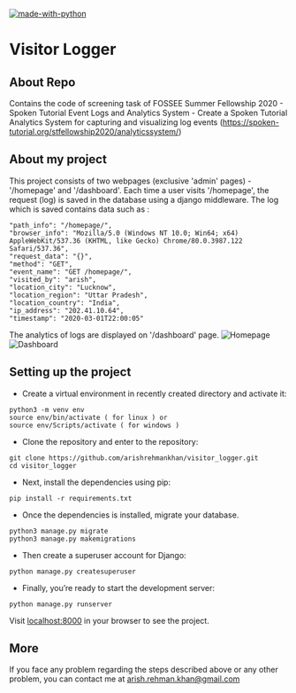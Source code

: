 [![made-with-python](https://img.shields.io/badge/Made%20with-Python-1f425f.svg)](https://www.python.org/)

# Visitor Logger

## About Repo
Contains the code of screening task of FOSSEE Summer Fellowship 2020 - Spoken Tutorial Event Logs and Analytics System - Create a Spoken Tutorial Analytics System for capturing and visualizing log events (https://spoken-tutorial.org/stfellowship2020/analyticssystem/)

## About my project
This project consists of two webpages (exclusive 'admin' pages) - '/homepage' and '/dashboard'.
Each time a user visits '/homepage', the request (log) is saved in the database using a django middleware.
The log which is saved contains data such as :
```
"path_info": "/homepage/",
"browser_info": "Mozilla/5.0 (Windows NT 10.0; Win64; x64) AppleWebKit/537.36 (KHTML, like Gecko) Chrome/80.0.3987.122 Safari/537.36",
"request_data": "{}",
"method": "GET",
"event_name": "GET /homepage/",
"visited_by": "arish",
"location_city": "Lucknow",
"location_region": "Uttar Pradesh",
"location_country": "India",
"ip_address": "202.41.10.64",
"timestamp": "2020-03-01T22:00:05"
```
The analytics of logs are displayed on '/dashboard' page.
![Homepage](https://drive.google.com/file/d/1brqp6o3I1xWwYCqEMNhdXPBZ1gUx9v8Q/view?usp=sharing)
![Dashboard](https://drive.google.com/file/d/1lBXxuZXjDb6OS_lxqtF7tki8H3l7uffT/view?usp=sharing)

## Setting up the project
* Create a virtual environment in recently created directory and activate it:
```
python3 -m venv env
source env/bin/activate ( for linux ) or
source env/Scripts/activate ( for windows )
```

* Clone the repository and enter to the repository:
```
git clone https://github.com/arishrehmankhan/visitor_logger.git
cd visitor_logger
```

* Next, install the dependencies using pip:
```
pip install -r requirements.txt 
```
* Once the dependencies is installed, migrate your database.
```
python3 manage.py migrate
python3 manage.py makemigrations
```

* Then create a superuser account for Django:
```
python manage.py createsuperuser
```

* Finally, you’re ready to start the development server:
```
python manage.py runserver
```
Visit [localhost:8000](http://127.0.0.1:8000/) in your browser to see the project.

## More
If you face any problem regarding the steps described above or any other problem, you can contact me at arish.rehman.khan@gmail.com
